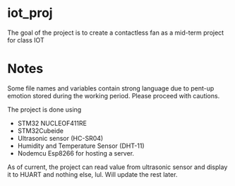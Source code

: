 # iot_proj
The goal of the project is to create a contactless fan as a mid-term project for class IOT


# Notes
Some file names and variables contain strong language due to pent-up emotion stored during the working period. Please proceed with cautions.

The project is done using 
- STM32 NUCLEOF411RE
- STM32Cubeide
- Ultrasonic sensor (HC-SR04)
- Humidity and Temperature Sensor (DHT-11)
- Nodemcu Esp8266 for hosting a server.

As of current, the project can read value from ultrasonic sensor and display it to HUART and nothing else, lul.
Will update the rest later.
